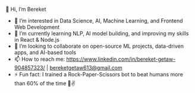 👋 Hi, I’m Bereket

- 👀 I’m interested in Data Science, AI, Machine Learning, and Frontend Web Development  
- 🌱 I’m currently learning NLP, AI model building, and improving my skills in React & Node.js  
- 💞️ I’m looking to collaborate on open-source ML projects, data-driven apps, and AI-based tools  
- 📫 How to reach me: https://www.linkedin.com/in/bereket-getaw-904857323/ | bereketgetaw613@gmail.com  
- ⚡ Fun fact: I trained a Rock-Paper-Scissors bot to beat humans more than 60% of the time 🤖✌️
